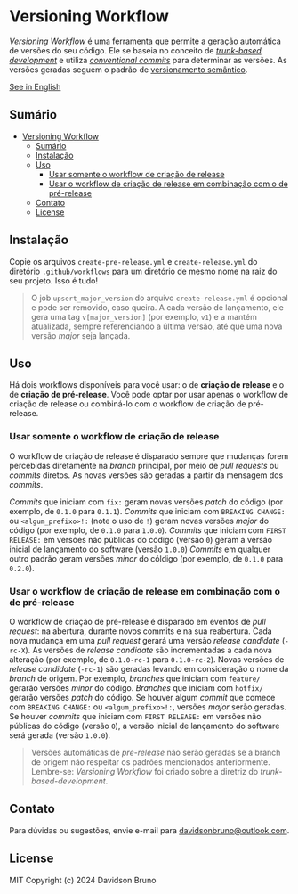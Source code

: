 # Versioning Workflow

_Versioning Workflow_ é uma ferramenta que permite a geração automática de versões do seu código. Ele se baseia no conceito de [_trunk-based development_](https://trunkbaseddevelopment.com/) e utiliza [_conventional commits_](https://www.conventionalcommits.org/en/v1.0.0/) para determinar as versões. As versões geradas seguem o padrão de [versionamento semântico](https://www.conventionalcommits.org/en/v1.0.0/).

[See in English](README.md)

## Sumário

- [Versioning Workflow](#versioning-workflow)
  - [Sumário](#sumário)
  - [Instalação](#instalação)
  - [Uso](#uso)
    - [Usar somente o workflow de criação de release](#usar-somente-o-workflow-de-criação-de-release)
    - [Usar o workflow de criação de release em combinação com o de pré-release](#usar-o-workflow-de-criação-de-release-em-combinação-com-o-de-pré-release)
  - [Contato](#contato)
  - [License](#license)

## Instalação

Copie os arquivos `create-pre-release.yml` e `create-release.yml` do diretório `.github/workflows` para um diretório de mesmo nome na raiz do seu projeto. Isso é tudo!

> O job `upsert_major_version` do arquivo `create-release.yml` é opcional e pode ser removido, caso queira. A cada versão de lançamento, ele gera uma tag `v[major_version]` (por exemplo, `v1`) e a mantém atualizada, sempre referenciando a última versão, até que uma nova versão _major_ seja lançada.

## Uso

Há dois workflows disponíveis para você usar: o de **criação de release** e o de **criação de pré-release**. Você pode optar por usar apenas o workflow de criação de release ou combiná-lo com o workflow de criação de pré-release.

### Usar somente o workflow de criação de release

O workflow de criação de release é disparado sempre que mudanças forem percebidas diretamente na _branch_ principal, por meio de _pull requests_ ou _commits_ diretos. As novas versões são geradas a partir da mensagem dos _commits_.

_Commits_ que iniciam com `fix:` geram novas versões _patch_ do código (por exemplo, de `0.1.0` para `0.1.1`). _Commits_ que iniciam com `BREAKING CHANGE:` ou `<algum_prefixo>!:` (note o uso de `!`) geram novas versões _major_ do código (por exemplo, de `0.1.0` para `1.0.0`). _Commits_ que iniciam com `FIRST RELEASE:` em versões não públicas do código (versão `0`) geram a versão inicial de lançamento do software (versão `1.0.0`) _Commits_ em qualquer outro padrão geram versões _minor_ do cóldigo (por exemplo, de `0.1.0` para `0.2.0`).

### Usar o workflow de criação de release em combinação com o de pré-release

O workflow de criação de pré-release é disparado em eventos de _pull request_: na abertura, durante novos commits e na sua reabertura. Cada nova mudança em uma _pull request_ gerará uma versão _release candidate_ (`-rc-X`). As versões de _release candidate_ são incrementadas a cada nova alteração (por exemplo, de `0.1.0-rc-1` para `0.1.0-rc-2`). Novas versões de _release candidate_ (`-rc-1`) são geradas levando em consideração o nome da _branch_ de origem. Por exemplo, _branches_ que iniciam com `feature/` gerarão versões _minor_ do código. _Branches_ que iniciam com `hotfix/` gerarão versões _patch_ do código. Se houver algum _commit_ que comece com `BREAKING CHANGE:` ou `<algum_prefixo>!:`, versões _major_ serão geradas. Se houver _commits_ que iniciam com `FIRST RELEASE:` em versões não públicas do código (versão `0`), a versão inicial de lançamento do software será gerada (versão `1.0.0`).

> Versões automáticas de _pre-release_ não serão geradas se a branch de origem não respeitar os padrões mencionados anteriormente. Lembre-se: _Versioning Workflow_ foi criado sobre a diretriz do _trunk-based-development_.

## Contato

Para dúvidas ou sugestões, envie e-mail para <davidsonbruno@outlook.com>.

## License

MIT Copyright (c) 2024 Davidson Bruno
